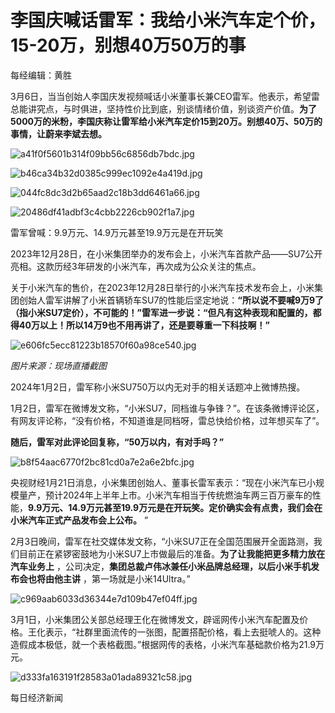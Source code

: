 # 李国庆喊话雷军：我给小米汽车定个价，15-20万，别想40万50万的事

每经编辑：黄胜

3月6日，当当创始人李国庆发视频喊话小米董事长兼CEO雷军。他表示，希望雷总能讲究点，与时俱进，坚持性价比到底，别谈情绪价值，别谈资产价值。**为了5000万的米粉，李国庆称让雷军给小米汽车定价15到20万。别想40万、50万的事情，让蔚来李斌去想。**

![a41f0f5601b314f09bb56c6856db7bdc.jpg](https://raw.githubusercontent.com/qqhsx/qqnews_image/main/2024/03/07/李国庆喊话雷军：我给小米汽车定个价，15-20万，别想40万50万的事/a41f0f5601b314f09bb56c6856db7bdc.jpg)

![b46ca34b32d0385c999ec1092e4a419d.jpg](https://raw.githubusercontent.com/qqhsx/qqnews_image/main/2024/03/07/李国庆喊话雷军：我给小米汽车定个价，15-20万，别想40万50万的事/b46ca34b32d0385c999ec1092e4a419d.jpg)

![044fc8dc3d2b65aad2c18b3dd6461a66.jpg](https://raw.githubusercontent.com/qqhsx/qqnews_image/main/2024/03/07/李国庆喊话雷军：我给小米汽车定个价，15-20万，别想40万50万的事/044fc8dc3d2b65aad2c18b3dd6461a66.jpg)

![20486df41adbf3c4cbb2226cb902f1a7.jpg](https://raw.githubusercontent.com/qqhsx/qqnews_image/main/2024/03/07/李国庆喊话雷军：我给小米汽车定个价，15-20万，别想40万50万的事/20486df41adbf3c4cbb2226cb902f1a7.jpg)

雷军曾喊：9.9万元、14.9万元甚至19.9万元是在开玩笑

2023年12月28日，在小米集团举办的发布会上，小米汽车首款产品——SU7公开亮相。这款历经3年研发的小米汽车，再次成为公众关注的焦点。

关于小米汽车的售价，在2023年12月28日举行的小米汽车技术发布会上，小米集团创始人雷军讲解了小米首辆轿车SU7的性能后坚定地说：**“所以说不要喊9万9了（指小米SU7定价），不可能的！”雷军进一步说：“但凡有这种表现和配置的，都得40万以上！所以14万9也不用再讲了，还是要尊重一下科技啊！”**

![e606fc5ecc81223b18570f60a98ce540.jpg](https://raw.githubusercontent.com/qqhsx/qqnews_image/main/2024/03/07/李国庆喊话雷军：我给小米汽车定个价，15-20万，别想40万50万的事/e606fc5ecc81223b18570f60a98ce540.jpg)

_图片来源：现场直播截图_

2024年1月2日，雷军称小米SU750万以内无对手的相关话题冲上微博热搜。

1月2日，雷军在微博发文称，“小米SU7，同档谁与争锋？”。在该条微博评论区，有网友评论称，“没有价格，不知道谁是同档呀，雷总快给价格，过年想买车了”。

**随后，雷军对此评论回复称，“50万以内，有对手吗？”**

![b8f54aac6770f2bc81cd0a7e2a6e2bfc.jpg](https://raw.githubusercontent.com/qqhsx/qqnews_image/main/2024/03/07/李国庆喊话雷军：我给小米汽车定个价，15-20万，别想40万50万的事/b8f54aac6770f2bc81cd0a7e2a6e2bfc.jpg)

央视财经1月21日消息，小米集团创始人、董事长雷军表示：“现在小米汽车已小规模量产，预计2024年上半年上市。小米汽车相当于传统燃油车两三百万豪车的性能，**9.9万元、14.9万元甚至19.9万元是在开玩笑。定价确实会有点贵，我们会在小米汽车正式产品发布会上公布。**
”

2月3日晚间，雷军在社交媒体发文称，“小米SU7正在全国范围展开全面路测，我们目前正在紧锣密鼓地为小米SU7上市做最后的准备。**为了让我能把更多精力放在汽车业务上**
，公司决定，**集团总裁卢伟冰兼任小米品牌总经理，以后小米手机发布会也将由他主讲** ，第一场就是小米14Ultra。”

![c969aab6033d36344e7d109b47ef04ff.jpg](https://raw.githubusercontent.com/qqhsx/qqnews_image/main/2024/03/07/李国庆喊话雷军：我给小米汽车定个价，15-20万，别想40万50万的事/c969aab6033d36344e7d109b47ef04ff.jpg)

3月1日，小米集团公关部总经理王化在微博发文，辟谣网传小米汽车配置及价格。王化表示，“社群里面流传的一张图，配置搭配价格，看上去挺唬人的。这种造假成本极低，就一个表格截图。”根据网传的表格，小米汽车基础款价格为21.9万元。

![d333fa163191f28583a01ada89321c58.jpg](https://raw.githubusercontent.com/qqhsx/qqnews_image/main/2024/03/07/李国庆喊话雷军：我给小米汽车定个价，15-20万，别想40万50万的事/d333fa163191f28583a01ada89321c58.jpg)

每日经济新闻

